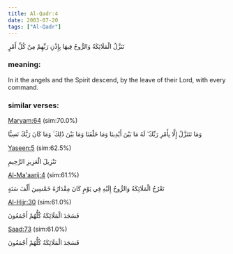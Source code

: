 ```yaml
---
title: Al-Qadr:4
date: 2003-07-20
tags: ["Al-Qadr"]
---
```

تَنَزَّلُ الْمَلَائِكَةُ وَالرُّوحُ فِيهَا بِإِذْنِ رَبِّهِمْ مِنْ كُلِّ أَمْرٍ
### meaning: 
In it the angels and the Spirit descend, by the leave of their Lord, with every command.
### similar verses: 

[Maryam:64](/19/64) (sim:70.0%)

وَمَا نَتَنَزَّلُ إِلَّا بِأَمْرِ رَبِّكَ ۖ لَهُ مَا بَيْنَ أَيْدِينَا وَمَا خَلْفَنَا وَمَا بَيْنَ ذَٰلِكَ ۚ وَمَا كَانَ رَبُّكَ نَسِيًّا

[Yaseen:5](/36/5) (sim:62.5%)

تَنْزِيلَ الْعَزِيزِ الرَّحِيمِ

[Al-Ma'aarij:4](/70/4) (sim:61.1%)

تَعْرُجُ الْمَلَائِكَةُ وَالرُّوحُ إِلَيْهِ فِي يَوْمٍ كَانَ مِقْدَارُهُ خَمْسِينَ أَلْفَ سَنَةٍ

[Al-Hijr:30](/15/30) (sim:61.0%)

فَسَجَدَ الْمَلَائِكَةُ كُلُّهُمْ أَجْمَعُونَ

[Saad:73](/38/73) (sim:61.0%)

فَسَجَدَ الْمَلَائِكَةُ كُلُّهُمْ أَجْمَعُونَ
